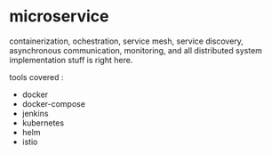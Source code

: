 # microservice
containerization, ochestration, service mesh, service discovery, asynchronous communication, monitoring, and all distributed system implementation stuff is right here.

tools covered :
 - docker
 - docker-compose
 - jenkins
 - kubernetes
 - helm
 - istio
